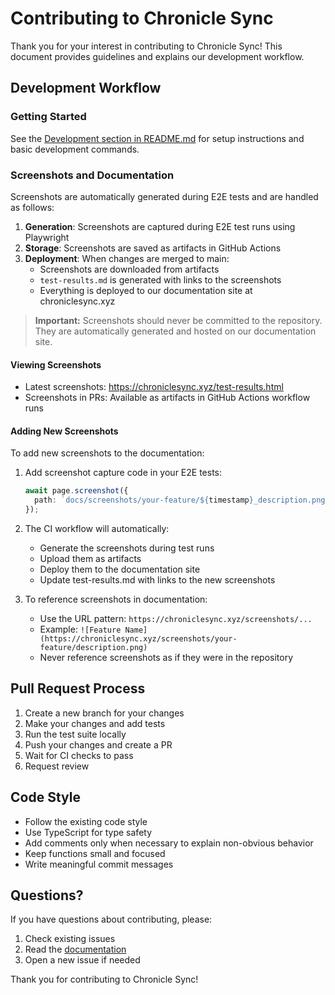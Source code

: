 # Contributing to Chronicle Sync

Thank you for your interest in contributing to Chronicle Sync! This document provides guidelines and explains our development workflow.

## Development Workflow

### Getting Started

See the [Development section in README.md](README.md#development) for setup instructions and basic development commands.

### Screenshots and Documentation

Screenshots are automatically generated during E2E tests and are handled as follows:

1. **Generation**: Screenshots are captured during E2E test runs using Playwright
2. **Storage**: Screenshots are saved as artifacts in GitHub Actions
3. **Deployment**: When changes are merged to main:
   - Screenshots are downloaded from artifacts
   - `test-results.md` is generated with links to the screenshots
   - Everything is deployed to our documentation site at chroniclesync.xyz

> **Important:** Screenshots should never be committed to the repository. They are automatically generated and hosted on our documentation site.

#### Viewing Screenshots

- Latest screenshots: https://chroniclesync.xyz/test-results.html
- Screenshots in PRs: Available as artifacts in GitHub Actions workflow runs

#### Adding New Screenshots

To add new screenshots to the documentation:

1. Add screenshot capture code in your E2E tests:
   ```typescript
   await page.screenshot({
     path: `docs/screenshots/your-feature/${timestamp}_description.png`
   });
   ```

2. The CI workflow will automatically:
   - Generate the screenshots during test runs
   - Upload them as artifacts
   - Deploy them to the documentation site
   - Update test-results.md with links to the new screenshots

3. To reference screenshots in documentation:
   - Use the URL pattern: `https://chroniclesync.xyz/screenshots/...`
   - Example: `![Feature Name](https://chroniclesync.xyz/screenshots/your-feature/description.png)`
   - Never reference screenshots as if they were in the repository

## Pull Request Process

1. Create a new branch for your changes
2. Make your changes and add tests
3. Run the test suite locally
4. Push your changes and create a PR
5. Wait for CI checks to pass
6. Request review

## Code Style

- Follow the existing code style
- Use TypeScript for type safety
- Add comments only when necessary to explain non-obvious behavior
- Keep functions small and focused
- Write meaningful commit messages

## Questions?

If you have questions about contributing, please:

1. Check existing issues
2. Read the [documentation](/docs)
3. Open a new issue if needed

Thank you for contributing to Chronicle Sync!